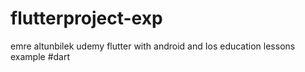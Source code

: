 # flutterproject-exp
emre altunbilek udemy flutter with android and Ios education lessons example #dart
